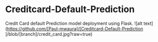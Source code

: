 # Creditcard-Default-Prediction
Credit Card default Prediction model deployment using Flask.
![alt text](https://github.com/[Paul-mwaura]/[Creditcard-Default-Prediction
]/blob/[branch]/credit_card.jpg?raw=true)
